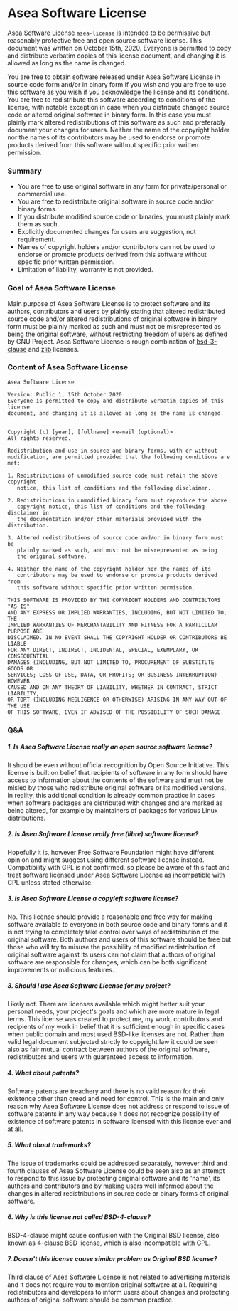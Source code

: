 # Asea Software License

[Asea Software License](license/LICENSE.txt) ```asea-license``` is intended to be permissive but reasonably protective free and open source software license. This document was written on October 15th, 2020. Everyone is permitted to copy and distribute verbatim copies of this license document, and changing it is allowed as long as the name is changed.

You are free to obtain software released under Asea Software License in source code form and/or in binary form if you wish and you are free to use this software as you wish if you acknowledge the license and its conditions. You are free to redistribute this software according to conditions of the license, with notable exception in case when you distribute changed source code or altered original software in binary form. In this case you must plainly mark altered redistributions of this software as such and preferably document your changes for users. Neither the name of the copyright holder nor the names of its contributors may be used to endorse or promote products derived from this software without specific prior written permission.

### Summary

- You are free to use original software in any form for private/personal or commercial use.
- You are free to redistribute original software in source code and/or binary forms.
- If you distribute modified source code or binaries, you must plainly mark them as such.
- Explicitly documented changes for users are suggestion, not requirement.
- Names of copyright holders and/or contributors can not be used to endorse or promote products derived from this software without specific prior written permission.
- Limitation of liability, warranty is not provided.

### Goal of Asea Software License

Main purpose of Asea Software License is to protect software and its authors, contributors and users by plainly stating that altered redistributed source code and/or altered redistributions of original software in binary form must be plainly marked as such and must not be misrepresented as being the original software, without restricting freedom of users as [defined](https://www.gnu.org/philosophy/free-sw.html) by GNU Project. Asea Software License is rough combination of [bsd-3-clause](https://opensource.org/licenses/BSD-3-Clause) and [zlib](https://opensource.org/licenses/Zlib) licenses.

### Content of Asea Software License

```
Asea Software License

Version: Public 1, 15th October 2020
Everyone is permitted to copy and distribute verbatim copies of this license 
document, and changing it is allowed as long as the name is changed.


Copyright (c) [year], [fullname] <e-mail (optional)>
All rights reserved.

Redistribution and use in source and binary forms, with or without
modification, are permitted provided that the following conditions are met:

1. Redistributions of unmodified source code must retain the above copyright
   notice, this list of conditions and the following disclaimer.

2. Redistributions in unmodified binary form must reproduce the above
   copyright notice, this list of conditions and the following disclaimer in 
   the documentation and/or other materials provided with the distribution.

3. Altered redistributions of source code and/or in binary form must be
   plainly marked as such, and must not be misrepresented as being 
   the original software.

4. Neither the name of the copyright holder nor the names of its
   contributors may be used to endorse or promote products derived from
   this software without specific prior written permission.

THIS SOFTWARE IS PROVIDED BY THE COPYRIGHT HOLDERS AND CONTRIBUTORS "AS IS"
AND ANY EXPRESS OR IMPLIED WARRANTIES, INCLUDING, BUT NOT LIMITED TO, THE
IMPLIED WARRANTIES OF MERCHANTABILITY AND FITNESS FOR A PARTICULAR PURPOSE ARE
DISCLAIMED. IN NO EVENT SHALL THE COPYRIGHT HOLDER OR CONTRIBUTORS BE LIABLE
FOR ANY DIRECT, INDIRECT, INCIDENTAL, SPECIAL, EXEMPLARY, OR CONSEQUENTIAL
DAMAGES (INCLUDING, BUT NOT LIMITED TO, PROCUREMENT OF SUBSTITUTE GOODS OR
SERVICES; LOSS OF USE, DATA, OR PROFITS; OR BUSINESS INTERRUPTION) HOWEVER
CAUSED AND ON ANY THEORY OF LIABILITY, WHETHER IN CONTRACT, STRICT LIABILITY,
OR TORT (INCLUDING NEGLIGENCE OR OTHERWISE) ARISING IN ANY WAY OUT OF THE USE
OF THIS SOFTWARE, EVEN IF ADVISED OF THE POSSIBILITY OF SUCH DAMAGE.
```

### Q&A

##### 1. Is Asea Software License really an open source software license?
It should be even without official recognition by Open Source Initiative. This license is built on belief that recipients of software in any form should have access to information about the contents of the software and must not be misled by those who redistribute original software or its modified versions. In reality, this additional condition is already common practice in cases when software packages are distributed with changes and are marked as being altered, for example by maintainers of packages for various Linux distributions.

##### 2. Is Asea Software License really free (libre) software license?
Hopefully it is, however Free Software Foundation might have different opinion and might suggest using different software license instead. Compatibility with GPL is not confirmed, so please be aware of this fact and treat software licensed under Asea Software License as incompatible with GPL unless stated otherwise.

##### 3. Is Asea Software License a copyleft software license?
No. This license should provide a reasonable and free way for making software available to everyone in both source code and binary forms and it is not trying to completely take control over ways of redistribution of the original software. Both authors and users of this software should be free but those who will try to misuse the possibility of modified redistribution of original software against its users can not claim that authors of original software are responsible for changes, which can be both significant improvements or malicious features.

##### 3. Should I use Asea Software License for my project?
Likely not. There are licenses available which might better suit your personal needs, your project's goals and which are more mature in legal terms. This license was created to protect me, my work, contributors and recipients of my work in belief that it is sufficient enough in specific cases when public domain and most used BSD-like licenses are not. Rather than valid legal document subjected strictly to copyright law it could be seen also as fair mutual contract between authors of the original software, redistributors and users with guaranteed access to information.

##### 4. What about patents?
Software patents are treachery and there is no valid reason for their existence other than greed and need for control. This is the main and only reason why Asea Software License does not address or respond to issue of software patents in any way because it does not recognize possibility of existence of software patents in software licensed with this license ever and at all.

##### 5. What about trademarks?
The issue of trademarks could be addressed separately, however third and fourth clauses of Asea Software License could be seen also as an attempt to respond to this issue by protecting original software and its 'name', its authors and contributors and by making users well informed about the changes in altered redistributions in source code or binary forms of original software.

##### 6. Why is this license not called BSD-4-clause?
BSD-4-clause might cause confusion with the Original BSD license, also known as 4-clause BSD license, which is also incompatible with GPL.

##### 7. Doesn't this license cause similar problem as Original BSD license?
Third clause of Asea Software License is not related to advertising materials and it does not require you to mention original software at all. Requiring redistributors and developers to inform users about changes and protecting authors of original software should be common practice.
